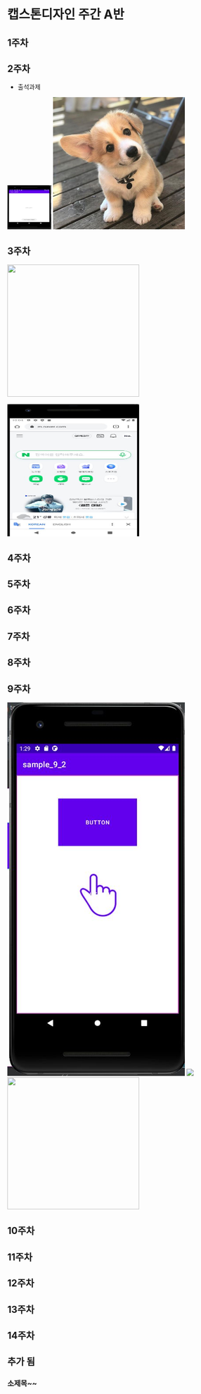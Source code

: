 # 캡스톤디자인 주간 A반

##  1주차

## 2주차
  - 출석과제

<img width="100" height="100" src="./png/2주차.jpg"></img>
<img width="300" height="300" src="./png/강아지.jpg"></img>


## 3주차

<img width="300" height="300" src="./Png/전화번호작동.jpg"></img>

<img width="300" height="300" src="./png/네이버작동.jpg"></img>
## 4주차
## 5주차
## 6주차
## 7주차
## 8주차
## 9주차
<img src="png/캡스톤9주차과제1.jpg"></img>
<img src="img/캡스톤9주차과제2.JPG"></img>
<img width="300" height="300" src="./png/캡스톤9주차과제그라데이션.jpg"></img>
## 10주차
## 11주차
## 12주차
## 13주차
## 14주차
## 추가 됨

### 소제목~~

